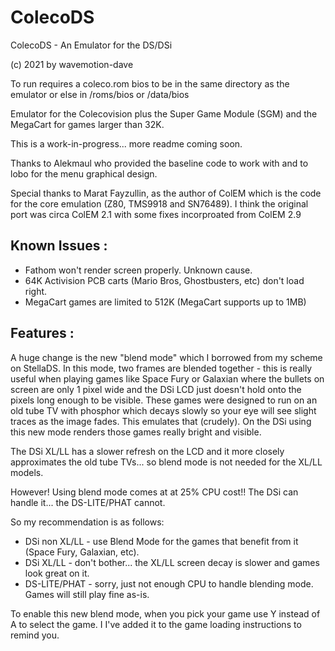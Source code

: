 # ColecoDS
ColecoDS - An Emulator for the DS/DSi

(c) 2021 by wavemotion-dave

To run requires a coleco.rom bios to 
be in the same directory as the emulator
or else in /roms/bios or /data/bios

Emulator for the Colecovision plus the
Super Game Module (SGM) and the MegaCart
for games larger than 32K.

This is a work-in-progress... more readme 
coming soon.

Thanks to Alekmaul who provided the 
baseline code to work with and to lobo
for the menu graphical design.

Special thanks to  Marat Fayzullin, as the 
author of ColEM which is the code for the 
core emulation (Z80, TMS9918 and SN76489).
I think the original port was circa ColEM 2.1
with some fixes incorproated from ColEM 2.9

Known Issues :
-----------------------
* Fathom won't render screen properly. Unknown cause.
* 64K Activision PCB carts (Mario Bros, Ghostbusters, etc) don't load right.
* MegaCart games are limited to 512K (MegaCart supports up to 1MB)

Features :
-----------------------
A huge change is the new "blend mode" which I borrowed from my scheme on StellaDS. In this mode, 
two frames are blended together - this is really useful when playing games like Space Fury or Galaxian 
where the bullets on screen are only 1 pixel wide and the DSi LCD just doesn't hold onto the pixels 
long enough to be visible. These games were designed to run on an old tube TV with phosphor which 
decays slowly so your eye will see slight traces as the image fades. This emulates that (crudely).
On the DSi using this new mode renders those games really bright and visible.

The DSi XL/LL has a slower refresh on the LCD and it more closely approximates the old tube TVs... 
so blend mode is not needed for the XL/LL models.

However! Using blend mode comes at at 25% CPU cost!! The DSi can handle it... the DS-LITE/PHAT cannot.

So my recommendation is as follows:
* DSi non XL/LL - use Blend Mode for the games that benefit from it (Space Fury, Galaxian, etc).
* DSi XL/LL - don't bother... the XL/LL screen decay is slower and games look great on it.
* DS-LITE/PHAT - sorry, just not enough CPU to handle blending mode. Games will still play fine as-is.

To enable this new blend mode, when you pick your game use Y instead of A to select the game. I
I've added it to the game loading instructions to remind you.



